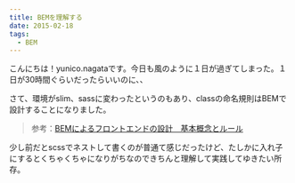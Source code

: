 ```yaml
---
title: BEMを理解する
date: 2015-02-18
tags:
  - BEM
---
```


こんにちは！yunico.nagataです。今日も風のように１日が過ぎてしまった。１日が30時間ぐらいだったらいいのに、、

さて、環境がslim、sassに変わったというのもあり、classの命名規則はBEMで設計することになりました。

>参考：[BEMによるフロントエンドの設計　基本概念とルール](https://app.codegrid.net/entry/bem-basic-1)

少し前だとscssでネストして書くのが普通て感じだったけど、たしかに入れ子にするとくちゃくちゃになりがちなのできちんと理解して実践してゆきたい所存。